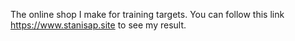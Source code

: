 The online shop I make for training targets.
You can follow this link https://www.stanisap.site to see my result.
